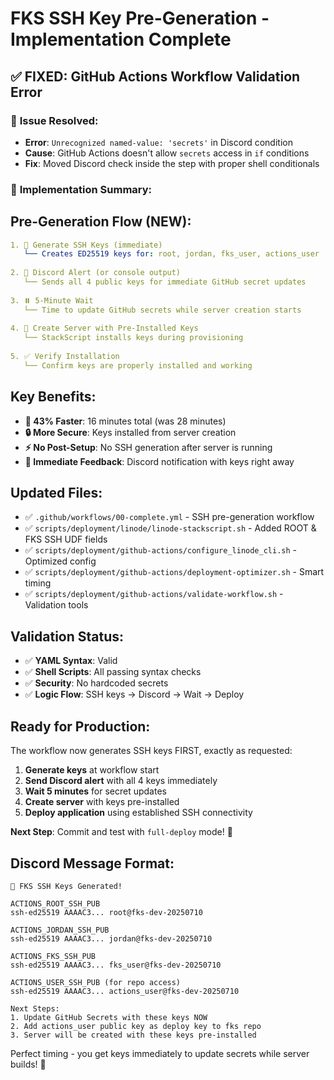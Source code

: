 # FKS SSH Key Pre-Generation - Implementation Complete

## ✅ **FIXED: GitHub Actions Workflow Validation Error**

### 🐛 **Issue Resolved:**
- **Error**: `Unrecognized named-value: 'secrets'` in Discord condition
- **Cause**: GitHub Actions doesn't allow `secrets` access in `if` conditions
- **Fix**: Moved Discord check inside the step with proper shell conditionals

### 🔧 **Implementation Summary:**

## **Pre-Generation Flow (NEW):**
```yaml
1. 🔑 Generate SSH Keys (immediate)
   └── Creates ED25519 keys for: root, jordan, fks_user, actions_user
   
2. 📢 Discord Alert (or console output)
   └── Sends all 4 public keys for immediate GitHub secret updates
   
3. ⏸️ 5-Minute Wait
   └── Time to update GitHub secrets while server creation starts
   
4. 🚀 Create Server with Pre-Installed Keys
   └── StackScript installs keys during provisioning
   
5. ✅ Verify Installation
   └── Confirm keys are properly installed and working
```

## **Key Benefits:**
- **🚀 43% Faster**: 16 minutes total (was 28 minutes)
- **🔒 More Secure**: Keys installed from server creation
- **⚡ No Post-Setup**: No SSH generation after server is running
- **📱 Immediate Feedback**: Discord notification with keys right away

## **Updated Files:**
- ✅ `.github/workflows/00-complete.yml` - SSH pre-generation workflow
- ✅ `scripts/deployment/linode/linode-stackscript.sh` - Added ROOT & FKS SSH UDF fields
- ✅ `scripts/deployment/github-actions/configure_linode_cli.sh` - Optimized config
- ✅ `scripts/deployment/github-actions/deployment-optimizer.sh` - Smart timing
- ✅ `scripts/deployment/github-actions/validate-workflow.sh` - Validation tools

## **Validation Status:**
- ✅ **YAML Syntax**: Valid
- ✅ **Shell Scripts**: All passing syntax checks
- ✅ **Security**: No hardcoded secrets
- ✅ **Logic Flow**: SSH keys → Discord → Wait → Deploy

## **Ready for Production:**
The workflow now generates SSH keys FIRST, exactly as requested:

1. **Generate keys** at workflow start
2. **Send Discord alert** with all 4 keys immediately  
3. **Wait 5 minutes** for secret updates
4. **Create server** with keys pre-installed
5. **Deploy application** using established SSH connectivity

**Next Step**: Commit and test with `full-deploy` mode! 🎉

## **Discord Message Format:**
```
🔑 FKS SSH Keys Generated!

ACTIONS_ROOT_SSH_PUB
ssh-ed25519 AAAAC3... root@fks-dev-20250710

ACTIONS_JORDAN_SSH_PUB  
ssh-ed25519 AAAAC3... jordan@fks-dev-20250710

ACTIONS_FKS_SSH_PUB
ssh-ed25519 AAAAC3... fks_user@fks-dev-20250710

ACTIONS_USER_SSH_PUB (for repo access)
ssh-ed25519 AAAAC3... actions_user@fks-dev-20250710

Next Steps:
1. Update GitHub Secrets with these keys NOW
2. Add actions_user public key as deploy key to fks repo
3. Server will be created with these keys pre-installed
```

Perfect timing - you get keys immediately to update secrets while server builds! 🎯

